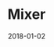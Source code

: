 ---
layout: site
title: "Mixer"
date: 2018-01-02
categories: [community]
version: 4.1.0
major: 4
minor: 1
patch: 0
slug: mixer
link: https://mixer.com/
permalink: /sites/:slug
---